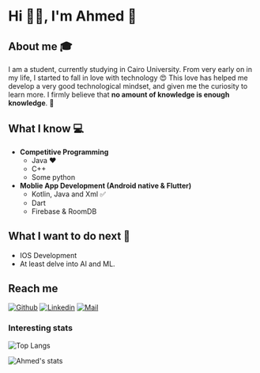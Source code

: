# Hi 👋🏽, I'm Ahmed 👋


## About me :mortar_board:
I am a student, currently studying in Cairo University. From very early on in my life, I started to fall in love with technology 😍 This love has helped me develop a very good technological mindset, and given me the curiosity to learn more. I firmly believe that **no amount of knowledge is enough knowledge**. 🧠

## What I know :computer:
- **Competitive Programming**
	- Java ❤️
	- C++
	- Some python
- **Moblie App Development (Android native & Flutter)**
	- Kotlin, Java and Xml :white_check_mark:
	- Dart
	- Firebase & RoomDB 

## What I want to do next :thinking:
- IOS Development
- At least delve into AI and ML.

## Reach me 
[![Github](https://img.shields.io/github/followers/sarthakbh321?label=Follow&style=social)](https://github.com/Ahmed-hussien90)
[![Linkedin](https://img.shields.io/badge/-Ahmed%20Hussien-blue?style=flat-square&logo=linkedin&logoColor=white&link=https://www.linkedin.com/in/ahmed-hussien1/)](https://www.linkedin.com/in/ahmed-hussien1/)
[![Mail](https://img.shields.io/badge/-Ahmed.hs9090@gmail.com-gray?style=flat-square&logo=gmail&logoColor=red&link=https://www.linkedin.com/in/ahmed-hussien1/)](mailto:Ahmed.hs9090@gmail.com)


### Interesting stats


![Top Langs](https://github-readme-stats.vercel.app/api/top-langs/?username=Ahmed-Hussien90&hide=javascript,css,scss,html&theme=tokyonight)


![Ahmed's stats](https://github-readme-stats.vercel.app/api?username=Ahmed-Hussien90&&show_icons=true&title_color=ffffff&icon_color=bb2acf&text_color=daf7dc&bg_color=151515)

